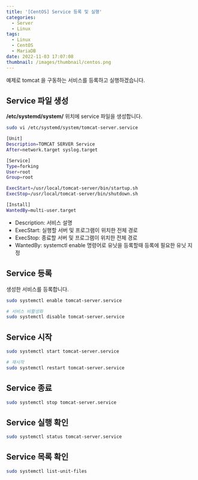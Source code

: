 ```yaml
---
title: '[CentOS] Service 등록 및 실행'
categories:
  - Server
  - Linux
tags:
  - Linux
  - CentOS
  - MariaDB
date: 2022-11-03 17:07:08
thumbnail: /images/thumbnail/centos.png
---
```


예제로 tomcat 을 구동하는 서비스를 등록하고 실행하겠습니다.

## Service 파일 생성

**/etc/systemd/system/** 위치에 service 파일을 생성합니다.

```bash
sudo vi /etc/systemd/system/tomcat-server.service
```

```sh
[Unit]
Description=TOMCAT SERVER Service
After=network.target syslog.target

[Service]
Type=forking
User=root
Group=root

ExecStart=/usr/local/tomcat-server/bin/startup.sh
ExecStop=/usr/local/tomcat-server/bin/shutdown.sh

[Install]
WantedBy=multi-user.target
```

- Description: 서비스 설명
- ExecStart: 실행할 서버 및 프로그램이 위치한 전체 경로
- ExecStop: 종료할 서버 및 프로그램이 위치한 전체 경로
- WantedBy: systemctl enable 명령어로 유닛을 등록할때 등록에 필요한 유닛 지정

## Service 등록

생성한 서비스를 등록합니다.

```bash
sudo systemctl enable tomcat-server.service

# 서비스 비활성화
sudo systemctl disable tomcat-server.service
```

## Service 시작

```bash
sudo systemctl start tomcat-server.service

# 재시작
sudo systemctl restart tomcat-server.service
```

## Service 종료

```bash
sudo systemctl stop tomcat-server.service
```

## Service 실행 확인

```bash
sudo systemctl status tomcat-server.service
```

## Service 목록 확인

```bash
sudo systemctl list-unit-files
```
